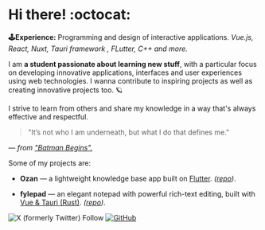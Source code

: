 # Hi there! :octocat: 

**:joystick:Experience:** Programming and design of interactive applications.  *Vue.js, React, Nuxt, Tauri framework , FLutter, C++ and more.*

I am **a student passionate about learning new stuff**, with a particular focus on developing innovative applications, interfaces and user experiences using web technologies. I wanna contribute to inspiring projects as well as creating innovative projects too. 🪐

I strive to learn from others and share my knowledge in a way that's always effective and respectful.

> "It’s not who I am underneath, but what I do that defines me."

 — *from ["Batman Begins".](https://en.wikiquote.org/wiki/Batman_Begins)*


Some of my projects are: 

 - **Ozan** — a lightweight knowledge base app built on <u>Flutter</u>. *([repo](https://github.com/imrofayel/Ozan))*.
 
 - **fylepad** — an elegant notepad with powerful rich-text editing, built with <u>Vue & Tauri (Rust)</u>. *([repo](https://github.com/imrofayel/fylepad))*.

![X (formerly Twitter) Follow](https://img.shields.io/twitter/follow/:imrofayel) [![GitHub](https://img.shields.io/github/followers/imrofayel?label=follow&style=social)](https://github.com/imrofayel)
